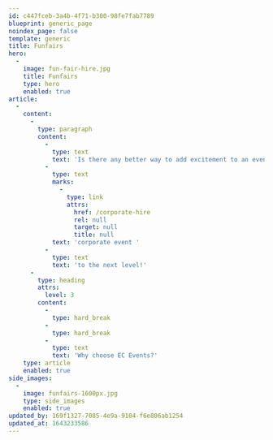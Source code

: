 ```yaml
---
id: c447fceb-3a4b-4f71-b300-98fe7fab7789
blueprint: generic_page
noindex_page: false
template: generic
title: Funfairs
hero:
  -
    image: fun-fair-hire.jpg
    title: Funfairs
    type: hero
    enabled: true
article:
  -
    content:
      -
        type: paragraph
        content:
          -
            type: text
            text: 'Is there any better way to add excitement to an event or special occasion? Hire a funfair and all the classic fairground rides to be the envy of your friends and family, or to take a '
          -
            type: text
            marks:
              -
                type: link
                attrs:
                  href: /corporate-hire
                  rel: null
                  target: null
                  title: null
            text: 'corporate event '
          -
            type: text
            text: 'to the next level!'
      -
        type: heading
        attrs:
          level: 3
        content:
          -
            type: hard_break
          -
            type: hard_break
          -
            type: text
            text: 'Why choose EC Events?'
    type: article
    enabled: true
side_images:
  -
    image: funfairs-1600px.jpg
    type: side_images
    enabled: true
updated_by: 169f1327-7085-4e9a-9104-f6e806ab1254
updated_at: 1643233586
---
```

